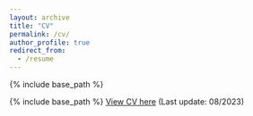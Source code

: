 ```yaml
---
layout: archive
title: "CV"
permalink: /cv/
author_profile: true
redirect_from:
  - /resume
---
```


{% include base_path %}


{% include base_path %}
[View CV here](http://hou-kaiyuan.github.io/files/Kaiyuan_CV.pdf) (Last update: 08/2023)

